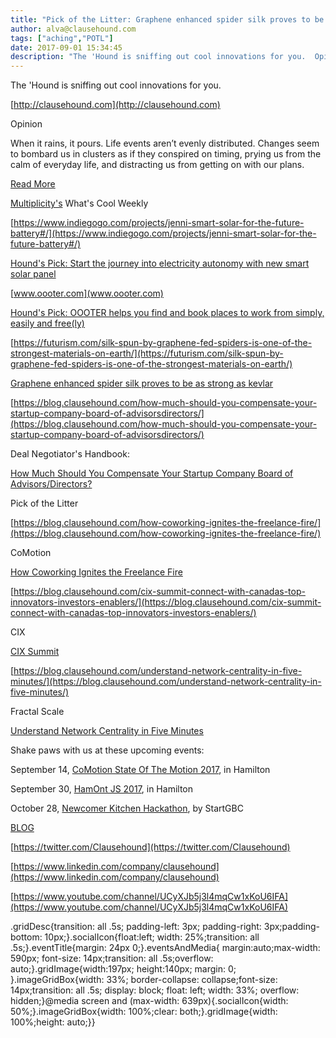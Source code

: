 ```yaml
---
title: "Pick of the Litter: Graphene enhanced spider silk proves to be as strong as kevlar"
author: alva@clausehound.com
tags: ["aching","POTL"]
date: 2017-09-01 15:34:45
description: "The 'Hound is sniffing out cool innovations for you.  Opinion When it rains, it pours. Life events aren’t evenly distributed. Changes seem to bombard us in clusters as if they conspired on timing, pry..."
---
```


The 'Hound is sniffing out cool innovations for you.

[http://clausehound.com](http://clausehound.com)

Opinion

 When it rains, it pours. Life events aren’t evenly distributed. Changes seem to bombard us in clusters as if they conspired on timing, prying us from the calm of everyday life, and distracting us from getting on with our plans. 

[Read More](https://blog.clausehound.com/life-in-chapters/)

[Multiplicity's](http://multiplicity.media) What's Cool Weekly

[https://www.indiegogo.com/projects/jenni-smart-solar-for-the-future-battery#/](https://www.indiegogo.com/projects/jenni-smart-solar-for-the-future-battery#/)

[Hound's Pick: Start the journey into electricity autonomy with new smart solar panel](https://www.indiegogo.com/projects/jenni-smart-solar-for-the-future-battery#/)

[www.oooter.com](www.oooter.com)

[Hound's Pick: OOOTER helps you find and book places to work from simply, easily and free(ly)](www.oooter.com)

[https://futurism.com/silk-spun-by-graphene-fed-spiders-is-one-of-the-strongest-materials-on-earth/](https://futurism.com/silk-spun-by-graphene-fed-spiders-is-one-of-the-strongest-materials-on-earth/)

[Graphene enhanced spider silk proves to be as strong as kevlar ](https://futurism.com/silk-spun-by-graphene-fed-spiders-is-one-of-the-strongest-materials-on-earth/)

[https://blog.clausehound.com/how-much-should-you-compensate-your-startup-company-board-of-advisorsdirectors/](https://blog.clausehound.com/how-much-should-you-compensate-your-startup-company-board-of-advisorsdirectors/)

Deal Negotiator's Handbook: 

[ How Much Should You Compensate Your Startup Company Board of Advisors/Directors? ](https://blog.clausehound.com/how-much-should-you-compensate-your-startup-company-board-of-advisorsdirectors/)

Pick of the Litter

[https://blog.clausehound.com/how-coworking-ignites-the-freelance-fire/](https://blog.clausehound.com/how-coworking-ignites-the-freelance-fire/)

 CoMotion 

[ How Coworking Ignites the Freelance Fire](https://blog.clausehound.com/how-coworking-ignites-the-freelance-fire/)

[https://blog.clausehound.com/cix-summit-connect-with-canadas-top-innovators-investors-enablers/](https://blog.clausehound.com/cix-summit-connect-with-canadas-top-innovators-investors-enablers/)

 CIX 

[ CIX Summit](https://blog.clausehound.com/cix-summit-connect-with-canadas-top-innovators-investors-enablers/)

[https://blog.clausehound.com/understand-network-centrality-in-five-minutes/](https://blog.clausehound.com/understand-network-centrality-in-five-minutes/)

 Fractal Scale 

[Understand Network Centrality in Five Minutes](https://blog.clausehound.com/understand-network-centrality-in-five-minutes/)

Shake paws with us at these upcoming events: 

September 14, [CoMotion State Of The Motion 2017](https://blog.clausehound.com/comotion-state-of-the-motion-2017/), in Hamilton

September 30, [HamOnt JS 2017](https://blog.clausehound.com/hamont-js-2017/), in Hamilton

October 28, [Newcomer Kitchen Hackathon](https://blog.clausehound.com/get-ready-get-set-newcomer-kitchen-hackathon-registration-now-open/), by StartGBC

[BLOG](http://blog.clausehound.com)

[https://twitter.com/Clausehound](https://twitter.com/Clausehound)

[https://www.linkedin.com/company/clausehound](https://www.linkedin.com/company/clausehound)

[https://www.youtube.com/channel/UCyXJb5j3l4mqCw1xKoU6IFA](https://www.youtube.com/channel/UCyXJb5j3l4mqCw1xKoU6IFA)

.gridDesc{transition: all .5s; padding-left: 3px; padding-right: 3px;padding-bottom: 10px;}.socialIcon{float:left; width: 25%;transition: all .5s;}.eventTitle{margin: 24px 0;}.eventsAndMedia{ margin:auto;max-width: 590px; font-size: 14px;transition: all .5s;overflow: auto;}.gridImage{width:197px; height:140px; margin: 0; }.imageGridBox{width: 33%; border-collapse: collapse;font-size: 14px;transition: all .5s; display: block; float: left; width: 33%; overflow: hidden;}@media screen and (max-width: 639px){.socialIcon{width: 50%;}.imageGridBox{width: 100%;clear: both;}.gridImage{width: 100%;height: auto;}}